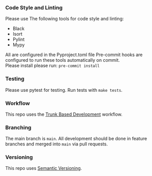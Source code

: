   ### Code Style and Linting
  Please use The following tools  for code style and linting:
  - Black
  - Isort
  - Pylint
  - Mypy

  All are configured in the  Pyproject.toml file
  Pre-commit hooks are configured to run these tools automatically on commit.  
  Please install please run:  ``pre-commit install``

  ### Testing
  Please use pytest for testing.  Run tests with ``make tests``.

  ### Workflow
  This repo uses the [Trunk Based  Development](https:/trunkbaseddevelopment.com/)  workflow.

  ### Branching
  The main branch is `main`.
  All development should be done  in feature branches and merged  into `main` via pull requests.

  ### Versioning
  This repo uses [Semantic Versioning](https://semver.org/).
